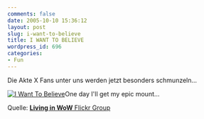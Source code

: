 ```yaml
---
comments: false
date: 2005-10-10 15:36:12
layout: post
slug: i-want-to-believe
title: I WANT TO BELIEVE
wordpress_id: 696
categories:
- Fun
---
```


Die Akte X Fans unter uns werden jetzt besonders schmunzeln...

[![I Want To Believe](http://static.flickr.com/32/51165682_3c6a2fc8c1_m.jpg)](http://www.flickr.com/photos/jeex/51165682/)One day I'll get my epic mount...  


Quelle: [**Living in WoW** Flickr Group](http://www.flickr.com/groups/living_in_wow/pool/)
